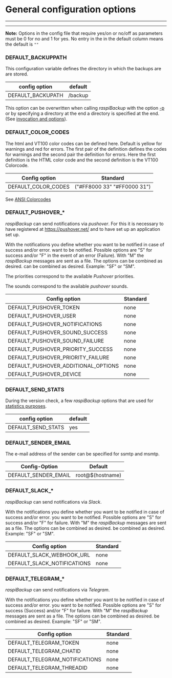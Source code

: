 # General configuration options

------------------

<!-- toc -->

------------------

**Note:** Options in the config file that require yes/on or no/off as parameters
must be 0 for no and 1 for yes. No entry in the
in the default column means the default is `""`

<div class="table-wrapper-for-options">

<a name="backuppath"></a>
### DEFAULT_BACKUPPATH

This configuration variable defines the directory in which the backups are
are stored.

| config option | default |
|----------------------------|----------|
| DEFAULT_BACKUPATH | /backup |

This option can be overwritten when calling *raspiBackup*
with the option [-p](backup-options.md#parm_p) or by specifying a directory at the end
a directory is specified at the end. (See [invocation and options](invocation-options.md)).

### DEFAULT_COLOR_CODES

The html and VT100 color codes can be defined here. Default
is yellow for warnings and red for errors. The first pair of the definition defines
the codes for warnings and the second pair the definition for errors. Here
the first definition is the HTML color code and the second definition is the VT100
Colorcode.

| Config option | Standard |
|----------------------------|----------|
| DEFAULT_COLOR_CODES | ("#FF8000 33" "#FF0000 31") |

See [ANSI Colorcodes](https://en.wikipedia.org/wiki/ANSI_escape_code)

### DEFAULT_PUSHOVER_*

*raspiBackup* can send notifications via *pushover*. For this
it is necessary to have registered at <https://pushover.net/> and to have set up an
application set up.

With the notifications you define whether you want to be notified in case of success and/or error.
want to be notified. Possible options are "S" for success
and/or "F" in the event of an error (Failure). With "M" the *raspiBackup*
messages are sent as a file. The options can be combined as desired.
can be combined as desired. Example: "SF" or "SM".

The priorities correspond to the available *Pushover* priorities.

The sounds correspond to the available *pushover* sounds.

| Config option | Standard |
|----------------------------|----------|
| DEFAULT_PUSHOVER_TOKEN | none |
| DEFAULT_PUSHOVER_USER | none |
| DEFAULT_PUSHOVER_NOTIFICATIONS | none |
| DEFAULT_PUSHOVER_SOUND_SUCCESS | none |
| DEFAULT_PUSHOVER_SOUND_FAILURE | none |
| DEFAULT_PUSHOVER_PRIORITY_SUCCESS | none |
| DEFAULT_PUSHOVER_PRIORITY_FAILURE | none |
| DEFAULT_PUSHOVER_ADDITIONAL_OPTIONS | none |
| DEFAULT_PUSHOVER_DEVICE | none |


### DEFAULT_SEND_STATS

During the version check, a few *raspiBackup*
options that are used for [statistics purposes](statistics.md).

| config option | default |
|----------------------------|----------|
| DEFAULT_SEND_STATS | yes |

### DEFAULT_SENDER_EMAIL

The e-mail address of the sender can be specified for ssmtp and msmtp.

| Config-Option | Default |
|----------------------------|----------|
| DEFAULT_SENDER_EMAIL | root@$(hostname) |


### DEFAULT_SLACK_*

*raspiBackup* can send notifications via *Slack*.

With the notifications you define whether you want to be notified in case of success and/or error.
you want to be notified. Possible options are "S" for success
and/or "F" for failure. With "M" the *raspiBackup*
messages are sent as a file. The options can be combined as desired.
be combined as desired. Example: "SF" or "SM".

| Config option | Standard |
|-----------------------------|----------|
| DEFAULT_SLACK_WEBHOOK_URL | none |
| DEFAULT_SLACK_NOTIFICATIONS | none |

### DEFAULT_TELEGRAM_*

*raspiBackup* can send notifications via *Telegram*.

With the notifications you define whether you want to be notified in case of success and/or error.
you want to be notified. Possible options are "S" for success (Success)
and/or "F" for failure. With "M" the *raspiBackup*
messages are sent as a file. The options can be combined as desired.
be combined as desired. Example: "SF" or "SM".

| Config option | Standard |
|-----------------------------|----------|
| DEFAULT_TELEGRAM_TOKEN | none |
| DEFAULT_TELEGRAM_CHATID | none |
| DEFAULT_TELEGRAM_NOTIFICATIONS | none |
| DEFAULT_TELEGRAM_THREADID | none | as of Release 7.1.1 |


</div>

[.status]: translated


